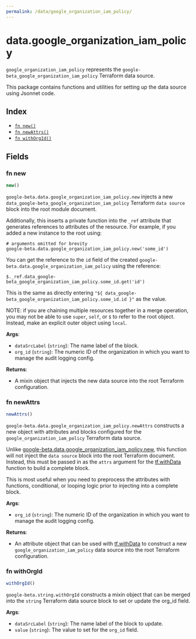 ```yaml
---
permalink: /data/google_organization_iam_policy/
---
```


# data.google_organization_iam_policy

`google_organization_iam_policy` represents the `google-beta_google_organization_iam_policy` Terraform data source.



This package contains functions and utilities for setting up the data source using Jsonnet code.


## Index

* [`fn new()`](#fn-new)
* [`fn newAttrs()`](#fn-newattrs)
* [`fn withOrgId()`](#fn-withorgid)

## Fields

### fn new

```ts
new()
```


`google-beta.data.google_organization_iam_policy.new` injects a new `data_google-beta_google_organization_iam_policy` Terraform `data source`
block into the root module document.

Additionally, this inserts a private function into the `_ref` attribute that generates references to attributes of the
resource. For example, if you added a new instance to the root using:

    # arguments omitted for brevity
    google-beta.data.google_organization_iam_policy.new('some_id')

You can get the reference to the `id` field of the created `google-beta.data.google_organization_iam_policy` using the reference:

    $._ref.data_google-beta_google_organization_iam_policy.some_id.get('id')

This is the same as directly entering `"${ data_google-beta_google_organization_iam_policy.some_id.id }"` as the value.

NOTE: if you are chaining multiple resources together in a merge operation, you may not be able to use `super`, `self`,
or `$` to refer to the root object. Instead, make an explicit outer object using `local`.

**Args**:
  - `dataSrcLabel` (`string`): The name label of the block.
  - `org_id` (`string`): The numeric ID of the organization in which you want to manage the audit logging config.

**Returns**:
- A mixin object that injects the new data source into the root Terraform configuration.


### fn newAttrs

```ts
newAttrs()
```


`google-beta.data.google_organization_iam_policy.newAttrs` constructs a new object with attributes and blocks configured for the `google_organization_iam_policy`
Terraform data source.

Unlike [google-beta.data.google_organization_iam_policy.new](#fn-new), this function will not inject the `data source`
block into the root Terraform document. Instead, this must be passed in as the `attrs` argument for the
[tf.withData](https://github.com/tf-libsonnet/core/tree/main/docs#fn-withdata) function to build a complete block.

This is most useful when you need to preprocess the attributes with functions, conditional, or looping logic prior to
injecting into a complete block.

**Args**:
  - `org_id` (`string`): The numeric ID of the organization in which you want to manage the audit logging config.

**Returns**:
  - An attribute object that can be used with [tf.withData](https://github.com/tf-libsonnet/core/tree/main/docs#fn-withdata) to construct a new `google_organization_iam_policy` data source into the root Terraform configuration.


### fn withOrgId

```ts
withOrgId()
```

`google-beta.string.withOrgId` constructs a mixin object that can be merged into the `string`
Terraform data source block to set or update the org_id field.



**Args**:
  - `dataSrcLabel` (`string`): The name label of the block to update.
  - `value` (`string`): The value to set for the `org_id` field.
